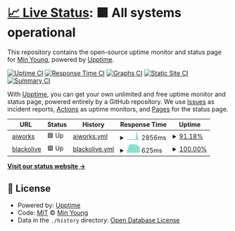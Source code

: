 # [📈 Live Status](https://myshamil.github.io/upptime): <!--live status--> **🟩 All systems operational**

This repository contains the open-source uptime monitor and status page for [Min Young](https://myshamil.github.io/upptime), powered by [Upptime](https://github.com/upptime/upptime).

[![Uptime CI](https://github.com/myshamil/upptime/workflows/Uptime%20CI/badge.svg)](https://github.com/myshamil/upptime/actions?query=workflow%3A%22Uptime+CI%22)
[![Response Time CI](https://github.com/myshamil/upptime/workflows/Response%20Time%20CI/badge.svg)](https://github.com/myshamil/upptime/actions?query=workflow%3A%22Response+Time+CI%22)
[![Graphs CI](https://github.com/myshamil/upptime/workflows/Graphs%20CI/badge.svg)](https://github.com/myshamil/upptime/actions?query=workflow%3A%22Graphs+CI%22)
[![Static Site CI](https://github.com/myshamil/upptime/workflows/Static%20Site%20CI/badge.svg)](https://github.com/myshamil/upptime/actions?query=workflow%3A%22Static+Site+CI%22)
[![Summary CI](https://github.com/myshamil/upptime/workflows/Summary%20CI/badge.svg)](https://github.com/myshamil/upptime/actions?query=workflow%3A%22Summary+CI%22)

With [Upptime](https://upptime.js.org), you can get your own unlimited and free uptime monitor and status page, powered entirely by a GitHub repository. We use [Issues](https://github.com/myshamil/upptime/issues) as incident reports, [Actions](https://github.com/myshamil/upptime/actions) as uptime monitors, and [Pages](https://myshamil.github.io/upptime) for the status page.

<!--start: status pages-->
<!-- This summary is generated by Upptime (https://github.com/upptime/upptime) -->
<!-- Do not edit this manually, your changes will be overwritten -->
<!-- prettier-ignore -->
| URL | Status | History | Response Time | Uptime |
| --- | ------ | ------- | ------------- | ------ |
| <img alt="" src="https://favicons.githubusercontent.com/aiworks.co.kr" height="13"> [aiworks](https://aiworks.co.kr/) | 🟩 Up | [aiworks.yml](https://github.com/mykim0527/upptime/commits/HEAD/history/aiworks.yml) | <details><summary><img alt="Response time graph" src="./graphs/aiworks/response-time-week.png" height="20"> 2856ms</summary><br><a href="https://myshamil.github.io/upptime/history/aiworks"><img alt="Response time 2856" src="https://img.shields.io/endpoint?url=https%3A%2F%2Fraw.githubusercontent.com%2Fmykim0527%2Fupptime%2FHEAD%2Fapi%2Faiworks%2Fresponse-time.json"></a><br><a href="https://myshamil.github.io/upptime/history/aiworks"><img alt="24-hour response time 3625" src="https://img.shields.io/endpoint?url=https%3A%2F%2Fraw.githubusercontent.com%2Fmykim0527%2Fupptime%2FHEAD%2Fapi%2Faiworks%2Fresponse-time-day.json"></a><br><a href="https://myshamil.github.io/upptime/history/aiworks"><img alt="7-day response time 2856" src="https://img.shields.io/endpoint?url=https%3A%2F%2Fraw.githubusercontent.com%2Fmykim0527%2Fupptime%2FHEAD%2Fapi%2Faiworks%2Fresponse-time-week.json"></a><br><a href="https://myshamil.github.io/upptime/history/aiworks"><img alt="30-day response time 2856" src="https://img.shields.io/endpoint?url=https%3A%2F%2Fraw.githubusercontent.com%2Fmykim0527%2Fupptime%2FHEAD%2Fapi%2Faiworks%2Fresponse-time-month.json"></a><br><a href="https://myshamil.github.io/upptime/history/aiworks"><img alt="1-year response time 2856" src="https://img.shields.io/endpoint?url=https%3A%2F%2Fraw.githubusercontent.com%2Fmykim0527%2Fupptime%2FHEAD%2Fapi%2Faiworks%2Fresponse-time-year.json"></a></details> | <details><summary><a href="https://myshamil.github.io/upptime/history/aiworks">91.18%</a></summary><a href="https://myshamil.github.io/upptime/history/aiworks"><img alt="All-time uptime 91.18%" src="https://img.shields.io/endpoint?url=https%3A%2F%2Fraw.githubusercontent.com%2Fmykim0527%2Fupptime%2FHEAD%2Fapi%2Faiworks%2Fuptime.json"></a><br><a href="https://myshamil.github.io/upptime/history/aiworks"><img alt="24-hour uptime 91.17%" src="https://img.shields.io/endpoint?url=https%3A%2F%2Fraw.githubusercontent.com%2Fmykim0527%2Fupptime%2FHEAD%2Fapi%2Faiworks%2Fuptime-day.json"></a><br><a href="https://myshamil.github.io/upptime/history/aiworks"><img alt="7-day uptime 91.18%" src="https://img.shields.io/endpoint?url=https%3A%2F%2Fraw.githubusercontent.com%2Fmykim0527%2Fupptime%2FHEAD%2Fapi%2Faiworks%2Fuptime-week.json"></a><br><a href="https://myshamil.github.io/upptime/history/aiworks"><img alt="30-day uptime 91.18%" src="https://img.shields.io/endpoint?url=https%3A%2F%2Fraw.githubusercontent.com%2Fmykim0527%2Fupptime%2FHEAD%2Fapi%2Faiworks%2Fuptime-month.json"></a><br><a href="https://myshamil.github.io/upptime/history/aiworks"><img alt="1-year uptime 91.18%" src="https://img.shields.io/endpoint?url=https%3A%2F%2Fraw.githubusercontent.com%2Fmykim0527%2Fupptime%2FHEAD%2Fapi%2Faiworks%2Fuptime-year.json"></a></details>
| <img alt="" src="https://favicons.githubusercontent.com/opbo.aiworks.co.kr" height="13"> [blackolive](https://opbo.aiworks.co.kr/#/) | 🟩 Up | [blackolive.yml](https://github.com/mykim0527/upptime/commits/HEAD/history/blackolive.yml) | <details><summary><img alt="Response time graph" src="./graphs/blackolive/response-time-week.png" height="20"> 625ms</summary><br><a href="https://myshamil.github.io/upptime/history/blackolive"><img alt="Response time 625" src="https://img.shields.io/endpoint?url=https%3A%2F%2Fraw.githubusercontent.com%2Fmykim0527%2Fupptime%2FHEAD%2Fapi%2Fblackolive%2Fresponse-time.json"></a><br><a href="https://myshamil.github.io/upptime/history/blackolive"><img alt="24-hour response time 573" src="https://img.shields.io/endpoint?url=https%3A%2F%2Fraw.githubusercontent.com%2Fmykim0527%2Fupptime%2FHEAD%2Fapi%2Fblackolive%2Fresponse-time-day.json"></a><br><a href="https://myshamil.github.io/upptime/history/blackolive"><img alt="7-day response time 625" src="https://img.shields.io/endpoint?url=https%3A%2F%2Fraw.githubusercontent.com%2Fmykim0527%2Fupptime%2FHEAD%2Fapi%2Fblackolive%2Fresponse-time-week.json"></a><br><a href="https://myshamil.github.io/upptime/history/blackolive"><img alt="30-day response time 625" src="https://img.shields.io/endpoint?url=https%3A%2F%2Fraw.githubusercontent.com%2Fmykim0527%2Fupptime%2FHEAD%2Fapi%2Fblackolive%2Fresponse-time-month.json"></a><br><a href="https://myshamil.github.io/upptime/history/blackolive"><img alt="1-year response time 625" src="https://img.shields.io/endpoint?url=https%3A%2F%2Fraw.githubusercontent.com%2Fmykim0527%2Fupptime%2FHEAD%2Fapi%2Fblackolive%2Fresponse-time-year.json"></a></details> | <details><summary><a href="https://myshamil.github.io/upptime/history/blackolive">100.00%</a></summary><a href="https://myshamil.github.io/upptime/history/blackolive"><img alt="All-time uptime 100.00%" src="https://img.shields.io/endpoint?url=https%3A%2F%2Fraw.githubusercontent.com%2Fmykim0527%2Fupptime%2FHEAD%2Fapi%2Fblackolive%2Fuptime.json"></a><br><a href="https://myshamil.github.io/upptime/history/blackolive"><img alt="24-hour uptime 100.00%" src="https://img.shields.io/endpoint?url=https%3A%2F%2Fraw.githubusercontent.com%2Fmykim0527%2Fupptime%2FHEAD%2Fapi%2Fblackolive%2Fuptime-day.json"></a><br><a href="https://myshamil.github.io/upptime/history/blackolive"><img alt="7-day uptime 100.00%" src="https://img.shields.io/endpoint?url=https%3A%2F%2Fraw.githubusercontent.com%2Fmykim0527%2Fupptime%2FHEAD%2Fapi%2Fblackolive%2Fuptime-week.json"></a><br><a href="https://myshamil.github.io/upptime/history/blackolive"><img alt="30-day uptime 100.00%" src="https://img.shields.io/endpoint?url=https%3A%2F%2Fraw.githubusercontent.com%2Fmykim0527%2Fupptime%2FHEAD%2Fapi%2Fblackolive%2Fuptime-month.json"></a><br><a href="https://myshamil.github.io/upptime/history/blackolive"><img alt="1-year uptime 100.00%" src="https://img.shields.io/endpoint?url=https%3A%2F%2Fraw.githubusercontent.com%2Fmykim0527%2Fupptime%2FHEAD%2Fapi%2Fblackolive%2Fuptime-year.json"></a></details>

<!--end: status pages-->

[**Visit our status website →**](https://myshamil.github.io/upptime)

## 📄 License

- Powered by: [Upptime](https://github.com/upptime/upptime)
- Code: [MIT](./LICENSE) © [Min Young](https://myshamil.github.io/upptime)
- Data in the `./history` directory: [Open Database License](https://opendatacommons.org/licenses/odbl/1-0/)
